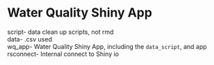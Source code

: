 
# Water Quality Shiny App  

script- data clean up scripts, not rmd  
data- .csv used     
wq_app- Water Quality Shiny App, including the `data_script`, and app   
rsconnect- Internal connect to Shiny io   


